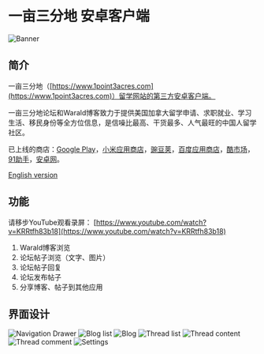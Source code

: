 # 一亩三分地 安卓客户端

![Banner](https://bqe1bw.bn1302.livefilestore.com/y4mix51CZ1GEja9arB1ymRH0W_ZWk6J0NbB69T3fowOyTctehJEUrK25eEm3pyittuTAqDI2TiJSARhkpnJhdFSWglyNpfoc0iajnaFkVZcwIZxozRmGAh7YxIc9r1Y3xYiwy7kvoQIG8AgunYGmTgmFun7qtzxjNn2Ce-A3s5wCJu8jW7kUGLeKD1pwHUi72IrgdyzHFxlvXSn5CLyOdoaQQ?width=1024&height=500&cropmode=none)

## 简介
一亩三分地（[https://www.1point3acres.com](https://www.1point3acres.com)）留学网站的第三方安卓客户端。

一亩三分地论坛和Warald博客致力于提供美国加拿大留学申请、求职就业、学习生活、移民身份等全方位信息，是信噪比最高、干货最多、人气最旺的中国人留学社区。

已上线的商店：[Google Play](https://play.google.com/store/apps/details?id=naco_siren.github.a1point3acres)，[小米应用商店](http://app.mi.com/details?id=nacosiren.github.a1point3acres)，[豌豆荚](http://www.wandoujia.com/apps/naco_siren.github.a1point3acres)，[百度应用商店](http://shouji.baidu.com/software/10756291.html)，[酷市场](http://www.coolapk.com/apk/naco_siren.github.a1point3acres)，[91助手](http://apk.91.com/Soft/Android/naco_siren.github.a1point3acres-1020200.html)，[安卓网](http://apk.hiapk.com/appinfo/naco_siren.github.a1point3acres/1020200)。

[English version](https://github.com/naco-siren/1Point3Acres_public_release/blob/master/README.md)

## 功能
请移步YouTube观看录屏：
[https://www.youtube.com/watch?v=KRRtfh83b18](https://www.youtube.com/watch?v=KRRtfh83b18)

1. Warald博客浏览
2. 论坛帖子浏览（文字、图片）
3. 论坛帖子回复
4. 论坛发布帖子
5. 分享博客、帖子到其他应用


## 界面设计
![Navigation Drawer](https://sx6lpw.bn1302.livefilestore.com/y4m-3SgeC2Qo6earWOn74iSBeI1Imc2dQja0iio6poVDTQfdQYkBoDadVixuqypzWxpA7IVNM2mdGqmsTi2mWd1Sb0WGwMut0HlV8S47BP1cJq2P3DR2C0dHdkIKe-NWpTGRLVo5nDDcilJcuomliccbA4_IhiQh_8KJLT1nQXg7jNNasxRBgWB3SiE0qWZJBaz9e_1EQh5xOuxx8x8uVA-Zg?width=960&height=1570&cropmode=none)
![Blog list](https://bqeybw.bn1302.livefilestore.com/y4mZd3IEkHN0SOH_zCxGZjUyEVDFuP9V7uRxvkLp3ASl5jX3GDdzL7ihJc3yzZBrPvPJwvW3aRcZngZKuu4_bSirngVbvD3L8_CTwycNpW9MPwXMFHbH293Jk6ftGeJ90Ve1LNU8OPBXO1FEmSoR1QRQ8ZIHQ80Xf7vFQFtJJ-bU7iFYi4vWK-5hEt_Pwlbon1_Bf-A3_i9SgDDty00WW6kgg?width=960&height=1570&cropmode=none)
![Blog](https://ohtzqg.bn1302.livefilestore.com/y4mPWVQvyJxdlnR5xfqmisxDQ7OM36-loa_bE3fPh1_42L-XpIBs2KfIyUhr18IAWr-gEHCFoywOUMKPq53ccioSHs7M9sNhhaVBSUEdmZ2X647lp5jcaweUmiPKbEXOhmCSJmfbsw_7cXNmqIODdNSxDob6TJmuil4qgcOBnJtcUcz7x_KU7OVR8KORtxunIsBSMr-OplO8unkPwvMShr11A?width=960&height=1570&cropmode=none)
![Thread list](https://qjdgeg.bn1302.livefilestore.com/y4mU1M6kbpigHdHvYomDHXla_cah06Y-kxDk0xRPYsF4oIsmbBPMw0IqjBPzSUmq2lvxXCMWvRw43j9RQMoeUNNeoswhdwLuYFDtbGPpK7cW3WpwuLsTCcwOQVEAjCfqQzdRGhm6OwlaQUasVqX4zRPwLRMcQU3w54vmfF_KwQaHFUMbpCfUyv4jJgGKhdZZfGmFwHIeOg9vS4VWa39OeKW3Q?width=960&height=1570&cropmode=none)
![Thread content](https://sx6opw.bn1302.livefilestore.com/y4mTxni2ix2ED0NOQ1zPJFS_INqjk8nQZVMOGzN4b0FXXJk6KILPjnqgfOfIt1ob8RsTtKNauRM_WUfmuGkmdsltTpmZ_rYZU5zxDJcnV4h_Zbnzh1U-UAB68SpQts4JxOPVp6r1WMWsGfCh8ogPkLpnJ0zoN63LYD9cMCfvjD5MOYsecmTYztTCNxWS-gkuehekVD5sGnbBiJQLL2-qWDLdw?width=960&height=1570&cropmode=none)
![Thread comment](https://5pi1sg.bn1302.livefilestore.com/y4mc9J_8ko6lHORv8kJI9GAachbq61uLCiS7saiqTcBFzYJp8MQj7WrmmqkLoqCQkt1-10CJSdBARr6bEcfUTGxnpxJGq6XTmgD3b_-hDSFGa6g5kArO6yKzY9OoPBD5-yBdUfDQW7RsTlXDR_ktsW7hiEKVWnMk_D1QTCYVefez5x19C4ImIPxdcV7XWg05EjpsI0W33PhOFynMpxkUGgSJw?width=960&height=1570&cropmode=none)
![Settings](https://1msr7w.bn1302.livefilestore.com/y4mSlpz1JEBTBNODd4caQ1Ya-WvZ9EQC3wRtV6CMxP2FVIJDjJ6rjrmahoAuUvbhOumPI1iBLAMqY7SoG9620qtL3GTaUtKx1KopgTS5GGqN0TuAQrNUZG0rIniDgAThTF-wpKN6v_LnWfDdEPVnDcJI3hDKPzgWw1azEQV_0nsWr3-03QB-swB8zvJN9F4WLiBmpYrsqAD_jLd08xHbls70g?width=960&height=1570&cropmode=none)
